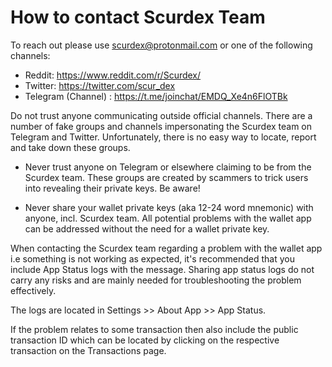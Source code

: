 # How to contact Scurdex Team

To reach out please use scurdex@protonmail.com or one of the following channels:

- Reddit: https://www.reddit.com/r/Scurdex/
- Twitter: https://twitter.com/scur_dex
- Telegram (Channel) : https://t.me/joinchat/EMDQ_Xe4n6FlOTBk

Do not trust anyone communicating outside official channels. There are a number of fake groups and channels impersonating the Scurdex team on Telegram and Twitter. Unfortunately, there is no easy way to locate, report and take down these groups.

- Never trust anyone on Telegram or elsewhere claiming to be from the Scurdex team. These groups are created by scammers to trick users into revealing their private keys. Be aware!

- Never share your wallet private keys (aka 12-24 word mnemonic) with anyone, incl. Scurdex team. All potential problems with the wallet app can be addressed without the need for a wallet private key.

When contacting the Scurdex team regarding a problem with the wallet app i.e something is not working as expected, it's recommended that you include App Status logs with the message. Sharing app status logs do not carry any risks and are mainly needed for troubleshooting the problem effectively.

The logs are located in Settings >> About App >> App Status.

If the problem relates to some transaction then also include the public transaction ID which can be located by clicking on the respective transaction on the Transactions page.
